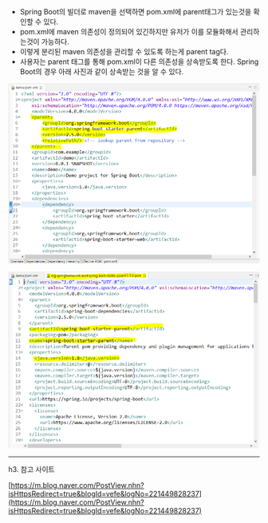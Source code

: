 - Spring Boot의 빌더로 maven을 선택하면 pom.xml에 parent태그가 있는것을 확인할 수 있다. 
- pom.xml에 maven 의존성이 정의되어 있긴하지만 유저가 이를 모듈화해서 관리하는것이 가능하다. 
- 이렇게 분리된 maven 의존성을 관리할 수 있도록 하는게 parent tag다.
- 사용자는 parent 태그를 통해 pom.xml이 다른 의존성을 상속받도록 한다. Spring Boot의 경우 아래 사진과 같이 상속받는 것을 알 수 있다.

![](Images/Spring-parent-tag1.png)

![](Images/Spring-parent-tag2.png)


----

h3. 참고 사이트

[https://m.blog.naver.com/PostView.nhn?isHttpsRedirect=true&blogId=vefe&logNo=221449828237](https://m.blog.naver.com/PostView.nhn?isHttpsRedirect=true&blogId=vefe&logNo=221449828237)
